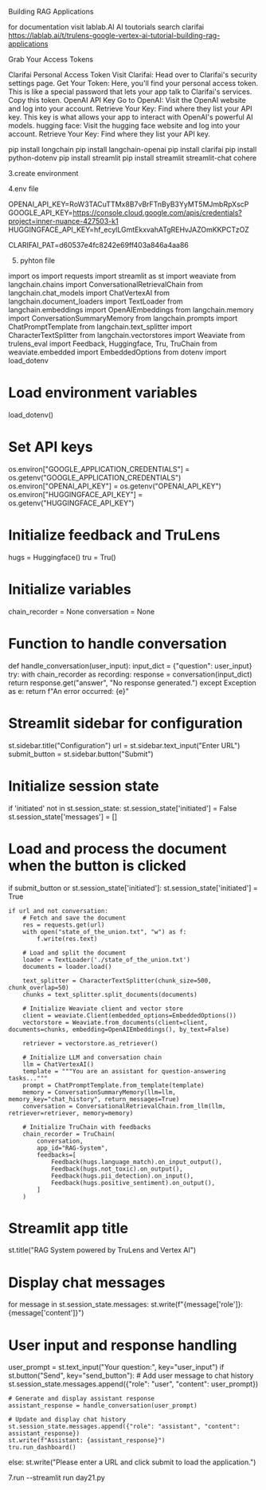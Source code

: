 Building RAG Applications


for documentation visit lablab.AI
AI toutorials
search
clarifai
https://lablab.ai/t/trulens-google-vertex-ai-tutorial-building-rag-applications
 


Grab Your Access Tokens

Clarifai Personal Access Token
Visit Clarifai: Head over to Clarifai's security settings page.
Get Your Token: Here, you'll find your personal access token. This is like a special password that lets your app talk to Clarifai's services. Copy this token.
OpenAI API Key
Go to OpenAI: Visit the OpenAI website and log into your account.
Retrieve Your Key: Find where they list your API key. This key is what allows your app to interact with OpenAI's powerful AI models.
hugging face: Visit the hugging face website and log into your account.
Retrieve Your Key: Find where they list your API key.


pip install longchain
pip install langchain-openai
pip install clarifai
pip install python-dotenv
pip install streamlit
pip install streamlit streamlit-chat cohere

3.create environment

4.env file

OPENAI_API_KEY=RoW3TACuTTMx8B7vBrFTnByB3YyMT5MJmbRpXscP
GOOGLE_API_KEY=https://console.cloud.google.com/apis/credentials?project=inner-nuance-427503-k1
HUGGINGFACE_API_KEY=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
 
CLARIFAI_PAT=d60537e4fc8242e69ff403a846a4aa86

5. pyhton file

 import os
import requests
import streamlit as st
import weaviate
from langchain.chains import ConversationalRetrievalChain
from langchain.chat_models import ChatVertexAI
from langchain.document_loaders import TextLoader
from langchain.embeddings import OpenAIEmbeddings
from langchain.memory import ConversationSummaryMemory
from langchain.prompts import ChatPromptTemplate
from langchain.text_splitter import CharacterTextSplitter
from langchain.vectorstores import Weaviate
from trulens_eval import Feedback, Huggingface, Tru, TruChain
from weaviate.embedded import EmbeddedOptions
from dotenv import load_dotenv

# Load environment variables
load_dotenv()

# Set API keys
os.environ["GOOGLE_APPLICATION_CREDENTIALS"] = os.getenv("GOOGLE_APPLICATION_CREDENTIALS")
os.environ["OPENAI_API_KEY"] = os.getenv("OPENAI_API_KEY")
os.environ["HUGGINGFACE_API_KEY"] = os.getenv("HUGGINGFACE_API_KEY")

# Initialize feedback and TruLens
hugs = Huggingface()
tru = Tru()

# Initialize variables
chain_recorder = None
conversation = None

# Function to handle conversation
def handle_conversation(user_input):
    input_dict = {"question": user_input}
    try:
        with chain_recorder as recording:
            response = conversation(input_dict)
            return response.get("answer", "No response generated.")
    except Exception as e:
        return f"An error occurred: {e}"

# Streamlit sidebar for configuration
st.sidebar.title("Configuration")
url = st.sidebar.text_input("Enter URL")
submit_button = st.sidebar.button("Submit")

# Initialize session state
if 'initiated' not in st.session_state:
    st.session_state['initiated'] = False
    st.session_state['messages'] = []

# Load and process the document when the button is clicked
if submit_button or st.session_state['initiated']:
    st.session_state['initiated'] = True

    if url and not conversation:
        # Fetch and save the document
        res = requests.get(url)
        with open("state_of_the_union.txt", "w") as f:
            f.write(res.text)

        # Load and split the document
        loader = TextLoader('./state_of_the_union.txt')
        documents = loader.load()

        text_splitter = CharacterTextSplitter(chunk_size=500, chunk_overlap=50)
        chunks = text_splitter.split_documents(documents)

        # Initialize Weaviate client and vector store
        client = weaviate.Client(embedded_options=EmbeddedOptions())
        vectorstore = Weaviate.from_documents(client=client, documents=chunks, embedding=OpenAIEmbeddings(), by_text=False)
        
        retriever = vectorstore.as_retriever()

        # Initialize LLM and conversation chain
        llm = ChatVertexAI()
        template = """You are an assistant for question-answering tasks..."""
        prompt = ChatPromptTemplate.from_template(template)
        memory = ConversationSummaryMemory(llm=llm, memory_key="chat_history", return_messages=True)
        conversation = ConversationalRetrievalChain.from_llm(llm, retriever=retriever, memory=memory)

        # Initialize TruChain with feedbacks
        chain_recorder = TruChain(
            conversation,
            app_id="RAG-System",
            feedbacks=[
                Feedback(hugs.language_match).on_input_output(),
                Feedback(hugs.not_toxic).on_output(),
                Feedback(hugs.pii_detection).on_input(),
                Feedback(hugs.positive_sentiment).on_output(),
            ]
        )

# Streamlit app title
st.title("RAG System powered by TruLens and Vertex AI")

# Display chat messages
for message in st.session_state.messages:
    st.write(f"{message['role']}: {message['content']}")

# User input and response handling
user_prompt = st.text_input("Your question:", key="user_input")
if st.button("Send", key="send_button"):
    # Add user message to chat history
    st.session_state.messages.append({"role": "user", "content": user_prompt})

    # Generate and display assistant response
    assistant_response = handle_conversation(user_prompt)

    # Update and display chat history
    st.session_state.messages.append({"role": "assistant", "content": assistant_response})
    st.write(f"Assistant: {assistant_response}")
    tru.run_dashboard()
else:
    st.write("Please enter a URL and click submit to load the application.")


 

7.run --streamlit run day21.py


 
